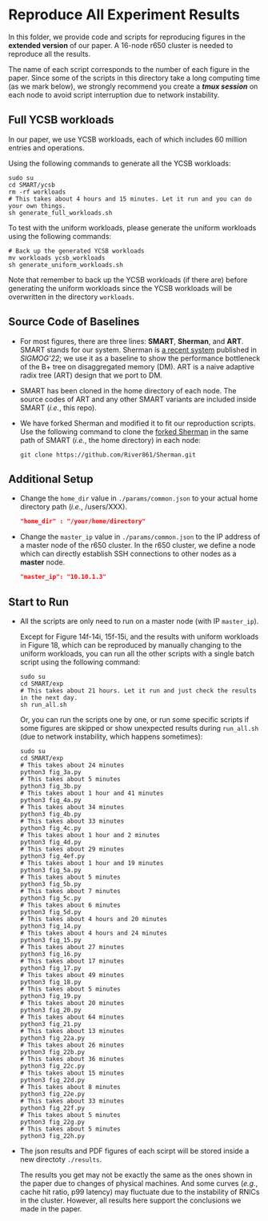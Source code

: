 # Reproduce All Experiment Results

In this folder, we provide code and scripts for reproducing figures in the **extended version** of our paper. A 16-node r650 cluster is needed to reproduce all the results.

The name of each script corresponds to the number of each figure in the paper.
Since some of the scripts in this directory take a long computing time (as we mark below), we strongly recommend you create a ***tmux session*** on each node to avoid script interruption due to network instability.


## Full YCSB workloads

In our paper, we use YCSB workloads, each of which includes 60 million entries and operations.

Using the following commands to generate all the YCSB workloads:
```shell
sudo su
cd SMART/ycsb
rm -rf workloads
# This takes about 4 hours and 15 minutes. Let it run and you can do your own things.
sh generate_full_workloads.sh
```
To test with the uniform workloads, please generate the uniform workloads using the following commands:
```shell
# Back up the generated YCSB workloads
mv workloads ycsb_workloads
sh generate_uniform_workloads.sh
```
Note that remember to back up the YCSB workloads (if there are) before generating the uniform workloads since the YCSB workloads will be overwritten in the directory `workloads`.


## Source Code of Baselines
* For most figures, there are three lines: **SMART**, **Sherman**, and **ART**.
SMART stands for our system. Sherman is [a recent system](https://github.com/thustorage/Sherman) published in *SIGMOG'22*; we use it as a baseline to show the performance bottleneck of the B+ tree on disaggregated memory (DM). ART is a naive adaptive radix tree (ART) design that we port to DM.

* SMART has been cloned in the home directory of each node. The source codes of ART and any other SMART variants are included inside SMART (*i.e.*, this repo).

* We have forked Sherman and modified it to fit our reproduction scripts. Use the following command to clone the [forked Sherman](https://github.com/River861/Sherman) in the same path of SMART (*i.e.*, the home directory) in each node:
    ```shell
    git clone https://github.com/River861/Sherman.git
    ```

## Additional Setup

* Change the `home_dir` value in `./params/common.json` to your actual home directory path (*i.e.*, /users/XXX).
    ```json
    "home_dir" : "/your/home/directory"
    ```

* Change the `master_ip` value in `./params/common.json` to the IP address of a master node of the r650 cluster. In the r650 cluster,  we define a node which can directly establish SSH connections to other nodes as a **master** node.
    ```json
    "master_ip": "10.10.1.3"
    ```


## Start to Run

* All the scripts are only need to run on a master node (with IP `master_ip`).

    Except for Figure 14f-14i, 15f-15i, and the results with uniform workloads in Figure 18, which can be reproduced by manually changing to the uniform workloads, you can run all the other scripts with a single batch script using the following command:
    ```shell
    sudo su
    cd SMART/exp
    # This takes about 21 hours. Let it run and just check the results in the next day.
    sh run_all.sh
    ```
    Or, you can run the scripts one by one, or run some specific scripts if some figures are skipped or show unexpected results during `run_all.sh` (due to network instability, which happens sometimes):
    ```shell
    sudo su
    cd SMART/exp
    # This takes about 24 minutes
    python3 fig_3a.py
    # This takes about 5 minutes
    python3 fig_3b.py
    # This takes about 1 hour and 41 minutes
    python3 fig_4a.py
    # This takes about 34 minutes
    python3 fig_4b.py
    # This takes about 33 minutes
    python3 fig_4c.py
    # This takes about 1 hour and 2 minutes
    python3 fig_4d.py
    # This takes about 29 minutes
    python3 fig_4ef.py
    # This takes about 1 hour and 19 minutes
    python3 fig_5a.py
    # This takes about 5 minutes
    python3 fig_5b.py
    # This takes about 7 minutes
    python3 fig_5c.py
    # This takes about 6 minutes
    python3 fig_5d.py
    # This takes about 4 hours and 20 minutes
    python3 fig_14.py
    # This takes about 4 hours and 24 minutes
    python3 fig_15.py
    # This takes about 27 minutes
    python3 fig_16.py
    # This takes about 17 minutes
    python3 fig_17.py
    # This takes about 49 minutes
    python3 fig_18.py
    # This takes about 5 minutes
    python3 fig_19.py
    # This takes about 20 minutes
    python3 fig_20.py
    # This takes about 64 minutes
    python3 fig_21.py
    # This takes about 13 minutes
    python3 fig_22a.py
    # This takes about 26 minutes
    python3 fig_22b.py
    # This takes about 36 minutes
    python3 fig_22c.py
    # This takes about 15 minutes
    python3 fig_22d.py
    # This takes about 8 minutes
    python3 fig_22e.py
    # This takes about 33 minutes
    python3 fig_22f.py
    # This takes about 5 minutes
    python3 fig_22g.py
    # This takes about 5 minutes
    python3 fig_22h.py
    ```

* The json results and PDF figures of each scirpt will be stored inside a new directoty `./results`.

    The results you get may not be exactly the same as the ones shown in the paper due to changes of physical machines.
    And some curves (*e.g.*, cache hit ratio, p99 latency) may fluctuate due to the instability of RNICs in the cluster.
    However, all results here support the conclusions we made in the paper.
